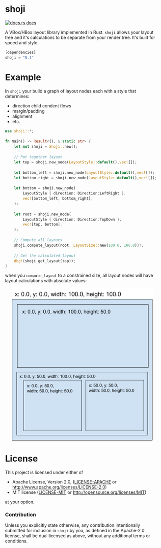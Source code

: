 # shoji

<a href="https://docs.rs/shoji"><img src="https://img.shields.io/badge/docs-latest-blue.svg?style=flat-square" alt="docs.rs docs" /></a>

A VBox/HBox layout library implemented in Rust.  `shoji` allows your layout tree and it's calculations to be separate from your render tree. It's built for speed and style.

```rust
[dependencies]
shoji = "0.1"
```

# Example

In `shoji` your build a graph of layout nodes each with a style that determines:

* direction child condent flows
* margin/padding
* alignment
* etc.

```rust
use shoji::*;

fn main() -> Result<(), &'static str> {
    let mut shoji = Shoji::new();

    // Put together layout
    let top = shoji.new_node(LayoutStyle::default(),vec![]);

    let bottom_left = shoji.new_node(LayoutStyle::default(),vec![]);
    let bottom_right = shoji.new_node(LayoutStyle::default(),vec![]);

    let bottom = shoji.new_node(
        LayoutStyle { direction: Direction:LeftRight },
        vec![bottom_left, bottom_right],
    );

    let root = shoji.new_node(
        LayoutStyle { direction: Direction:TopDown },
        vec![top, bottom],
    );

    // Compute all layouts
    shoji.compute_layout(root, LayoutSize::new(100.0, 100.0))?;

    // Get the calculated layout
    dbg!(shoji.get_layout(top));
}
```

when you `compute_layout` to a constrained size, all layout nodes will have layout calculations with absolute values:

<p align="center">
  <img width="460" src="shoji.png">
</p>

# License

This project is licensed under either of

 * Apache License, Version 2.0, ([LICENSE-APACHE](LICENSE-APACHE) or
   http://www.apache.org/licenses/LICENSE-2.0)
 * MIT license ([LICENSE-MIT](LICENSE-MIT) or
   http://opensource.org/licenses/MIT)

at your option.

### Contribution

Unless you explicitly state otherwise, any contribution intentionally submitted
for inclusion in `shoji` by you, as defined in the Apache-2.0 license, shall be
dual licensed as above, without any additional terms or conditions.
